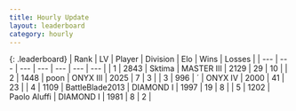 ```yaml
---
title: Hourly Update
layout: leaderboard
category: hourly
---
```


{: .leaderboard}
| Rank | LV | Player | Division | Elo | Wins | Losses |
| --- | --- | --- | --- | --- | --- | --- |
| <span data-change="0">1</span> | 2843 | <span title="ID: 353063">Sktima</span> | MASTER III | <span data-change="31">2129</span> | <span data-change="4">29</span> | <span data-change="0">10</span> |
| <span data-change="0">2</span> | 1448 | <span title="ID: 540690">poon</span> | ONYX III | <span data-change="0">2025</span> | <span data-change="0">7</span> | <span data-change="0">3</span> |
| <span data-change="1">3</span> | 996 | <span title="ID: 224611">´</span> | ONYX IV | <span data-change="14">2000</span> | <span data-change="6">41</span> | <span data-change="3">23</span> |
| <span data-change="-1">4</span> | 1109 | <span title="ID: 12051">BattleBlade2013</span> | DIAMOND I | <span data-change="0">1997</span> | <span data-change="0">19</span> | <span data-change="0">8</span> |
| <span data-change="0">5</span> | 1202 | <span title="ID: 512212">Paolo Aluffi</span> | DIAMOND I | <span data-change="0">1981</span> | <span data-change="0">8</span> | <span data-change="0">2</span> |
